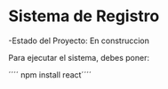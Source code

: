 <h1> Sistema de Registro</h1>

-Estado del Proyecto: En construccion

Para ejecutar el sistema, debes poner:

´´´´ npm install react´´´´
